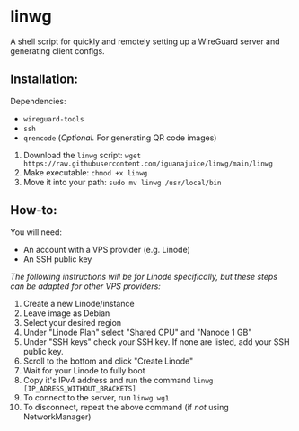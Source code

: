 # linwg
A shell script for quickly and remotely setting up a WireGuard server and generating client configs.

## Installation:

Dependencies:
* `wireguard-tools`
* `ssh`
* `qrencode` (*Optional.* For generating QR code images)

1. Download the `linwg` script: `wget https://raw.githubusercontent.com/iguanajuice/linwg/main/linwg`
2. Make executable: `chmod +x linwg`
3. Move it into your path: `sudo mv linwg /usr/local/bin`

## How-to:

You will need:
* An account with a VPS provider (e.g. Linode)
* An SSH public key

*The following instructions will be for Linode specifically,
but these steps can be adapted for other VPS providers:*

1. Create a new Linode/instance
2. Leave image as Debian
3. Select your desired region
4. Under "Linode Plan" select "Shared CPU" and "Nanode 1 GB"
5. Under "SSH keys" check your SSH key. If none are listed, add your SSH public key.
6. Scroll to the bottom and click "Create Linode"
7. Wait for your Linode to fully boot
8. Copy it's IPv4 address and run the command `linwg [IP_ADRESS_WITHOUT_BRACKETS]`
9. To connect to the server, run `linwg wg1`
10. To disconnect, repeat the above command (if *not* using NetworkManager)
